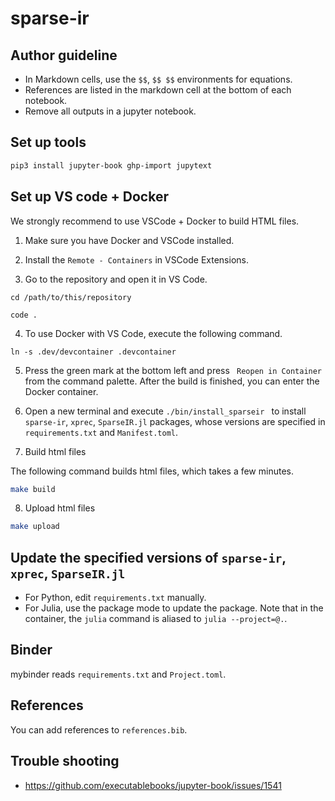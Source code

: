 # sparse-ir

## Author guideline

* In Markdown cells, use the `$$`, `$$ $$` environments for equations.
* References are listed in the markdown cell at the bottom of each notebook.
* Remove all outputs in a jupyter notebook.

## Set up tools

```bash
pip3 install jupyter-book ghp-import jupytext
```

## Set up VS code + Docker
We strongly recommend to use VSCode + Docker to build HTML files.

1. Make sure you have Docker and VSCode installed.

2. Install the ``Remote - Containers`` in VSCode Extensions.

3. Go to the repository and open it in VS Code.

```
cd /path/to/this/repository

code .
```

4. To use Docker with VS Code, execute the following command.

```
ln -s .dev/devcontainer .devcontainer
```

5. Press the green mark at the bottom left and press `` Reopen in Container`` from the command palette.
   After the build is finished, you can enter the Docker container.

6. Open a new terminal and execute `./bin/install_sparseir ` to install `sparse-ir`, `xprec`, `SparseIR.jl` packages, whose versions are specified in `requirements.txt` and `Manifest.toml`.

7. Build html files

The following command builds html files, which takes a few minutes.

```bash
make build
```

8. Upload html files

```bash
make upload
```

## Update the specified versions of `sparse-ir`, `xprec`, `SparseIR.jl`
* For Python, edit `requirements.txt` manually.
* For Julia, use the package mode to update the package. Note that in the container, the `julia` command is aliased to `julia --project=@.`.


## Binder
mybinder reads `requirements.txt` and `Project.toml`.

## References
You can add references to `references.bib`.

## Trouble shooting

* https://github.com/executablebooks/jupyter-book/issues/1541
